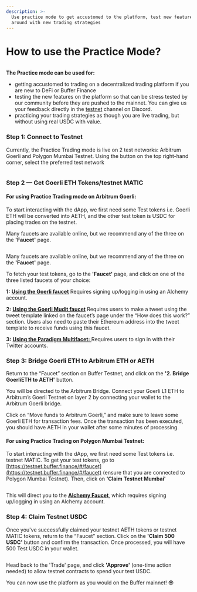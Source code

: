 ```yaml
---
description: >-
  Use practice mode to get accustomed to the platform, test new features or play
  around with new trading strategies
---
```


# How to use the Practice Mode?

<figure><img src="https://user-images.githubusercontent.com/126849045/225614661-153aa91b-146c-4cf9-8610-9ca6ba0785e1.png" alt=""><figcaption></figcaption></figure>

**The Practice mode can be used for:**

* getting accustomed to trading on a decentralized trading platform if you are new to DeFi or Buffer Finance
* testing the new features on the platform so that can be stress tested by our community before they are pushed to the mainnet. You can give us your feedback directly in the [testnet](https://discord.com/channels/842093373082959952/842093426279579729) channel on Discord.
* practicing your trading strategies as though you are live trading, but without using real USDC with value.

### Step 1: Connect to Testnet

Currently, the Practice Trading mode is live on 2 test networks: Arbitrum Goerli and Polygon Mumbai Testnet. Using the button on the top right-hand corner, select the preferred test network

<figure><img src="https://user-images.githubusercontent.com/126849045/225616221-cfe25658-be13-42d5-bb10-843da8e3d9f1.png" alt=""><figcaption></figcaption></figure>

### Step 2 — Get Goerli ETH Tokens/testnet MATIC

#### For using Practice Trading mode on Arbitrum Goerli:

To start interacting with the dApp, we first need some Test tokens i.e. Goerli ETH will be converted into AETH, and the other test token is USDC for placing trades on the testnet.

Many faucets are available online, but we recommend any of the three on the **'Faucet'** page.

<figure><img src="https://user-images.githubusercontent.com/126849045/225620673-58851e91-851e-4f98-ba62-32ae2e13b895.png" alt=""><figcaption></figcaption></figure>

Many faucets are available online, but we recommend any of the three on the **'Faucet'** page.

To fetch your test tokens, go to the **'Faucet'** page, and click on one of the three listed faucets of your choice:

**1:** [**Using the Goerli faucet**](https://goerlifaucet.com/) Requires signing up/logging in using an Alchemy account.

**2:** [**Using the Goerli Mudit faucet**](https://goerli-faucet.mudit.blog/) Requires users to make a tweet using the tweet template linked on the faucet’s page under the “How does this work?” section. Users also need to paste their Ethereum address into the tweet template to receive funds using this faucet.

**3:** [**Using the Paradigm Multifacet:** ](../https:/faucet.paradigm.xyz)Requires users to sign in with their Twitter accounts.

### Step 3: Bridge Goerli ETH to Arbitrum ETH or AETH

Return to the “Faucet” section on Buffer Testnet, and click on the **'2. Bridge GoerliETH to AETH'** button.

You will be directed to the Arbitrum Bridge. Connect your Goerli L1 ETH to Arbitrum’s Goerli Testnet on layer 2 by connecting your wallet to the Arbitrum Goerli bridge.

Click on “Move funds to Arbitrum Goerli,” and make sure to leave some Goerli ETH for transaction fees. Once the transaction has been executed, you should have AETH in your wallet after some minutes of processing.

#### For using Practice Trading on Polygon Mumbai Testnet:

To start interacting with the dApp, we first need some Test tokens i.e. testnet MATIC. To get your test tokens, go to [https://testnet.buffer.finance/#/faucet](https://testnet.buffer.finance/#/faucet) (ensure that you are connected to Polygon Mumbai Testnet). Then, click on **'Claim Testnet Mumbai'**

<figure><img src="https://user-images.githubusercontent.com/126849045/225619751-93e86560-f910-42b7-8cad-99e746eff54d.png" alt=""><figcaption></figcaption></figure>

This will direct you to the [**Alchemy Faucet**](https://mumbaifaucet.com/), which requires signing up/logging in using an Alchemy account.

### Step 4: Claim Testnet USDC

Once you've successfully claimed your testnet AETH tokens or testnet MATIC tokens, return to the “Faucet” section. Click on the **'Claim 500 USDC'** button and confirm the transaction. Once processed, you will have 500 Test USDC in your wallet.

<figure><img src="https://user-images.githubusercontent.com/126849045/225622304-cdc12b08-fe22-45d3-a9a9-98c8bbbfc8f5.png" alt=""><figcaption></figcaption></figure>

Head back to the 'Trade' page, and click **'Approve'** (one-time action needed) to allow testnet contracts to spend your test USDC.

You can now use the platform as you would on the Buffer mainnet! :sunglasses:
